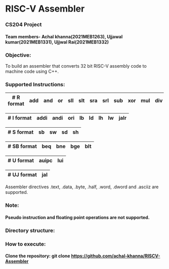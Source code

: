 # RISC-V Assembler
### CS204 Project
#### Team members-  Achal khanna(2021MEB1263),   Ujjawal kumar(2021MEB1331),  Ujjwal Rai(2021MEB1332)


### Objective:
To build an assembler that converts 32 bit RISC-V assembly code to machine code using C++.


### Supported Instructions:

| **# R format** | add  | and | or | sll | slt | sra | srl | sub | xor | mul | div | rem |
| :---: | :---: | :---: | :---: | :---: | :---: | :---: | :---: | :---: | :---: | :---: | :---: | :---: |

| **# I format** | addi  | andi | ori | lb | ld | lh | lw | jalr |
| :---: | :---: | :---: | :---: | :---: | :---: | :---: | :---: | :---: |

| **# S format** | sb  | sw | sd | sh | 
| :---: | :---: | :---: | :---: | :---: | 

| **# SB format** | beq  | bne | bge | blt | 
| :---: | :---: | :---: | :---: | :---: | 

| **# U format** | auipc  | lui | 
| :---: | :---: | :---: | 

| **# UJ format** | jal  | 
| :---: | :---: |

Assembler directives .text, .data, .byte, .half, .word, .dword and .asciiz are supported. 

### Note:  
#### Pseudo instruction and floating point operations are not supported.

### Directory structure:
####
####
####

### How to execute:
#### Clone the repository: git clone https://github.com/achal-khanna/RISCV-Assembler
#### 
#### 
####







